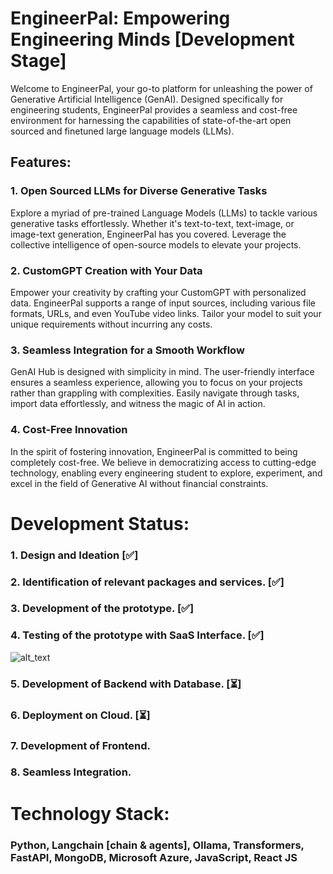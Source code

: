 # EngineerPal: Empowering Engineering Minds [Development Stage]

Welcome to EngineerPal, your go-to platform for unleashing the power of Generative Artificial Intelligence (GenAI). Designed specifically for engineering students, EngineerPal provides a seamless and cost-free environment for harnessing the capabilities of state-of-the-art open sourced and finetuned large language models (LLMs).

## Features:

### 1. **Open Sourced LLMs for Diverse Generative Tasks**

Explore a myriad of pre-trained Language Models (LLMs) to tackle various generative tasks effortlessly. Whether it's text-to-text, text-image, or image-text generation, EngineerPal has you covered. Leverage the collective intelligence of open-source models to elevate your projects.

### 2. **CustomGPT Creation with Your Data**

Empower your creativity by crafting your CustomGPT with personalized data. EngineerPal supports a range of input sources, including various file formats, URLs, and even YouTube video links. Tailor your model to suit your unique requirements without incurring any costs.

### 3. **Seamless Integration for a Smooth Workflow**

GenAI Hub is designed with simplicity in mind. The user-friendly interface ensures a seamless experience, allowing you to focus on your projects rather than grappling with complexities. Easily navigate through tasks, import data effortlessly, and witness the magic of AI in action.

### 4. **Cost-Free Innovation**

In the spirit of fostering innovation, EngineerPal is committed to being completely cost-free. We believe in democratizing access to cutting-edge technology, enabling every engineering student to explore, experiment, and excel in the field of Generative AI without financial constraints.


# Development Status:
### 1. Design and Ideation [✅]
### 2. Identification of relevant packages and services. [✅]
### 3. Development of the prototype. [✅]
### 4. Testing of the prototype with SaaS Interface. [✅]

![alt_text](https://github.com/ahmad-thewhiz/Project-403-EngineerPal/blob/main/images/Screenshot%202024-01-28%20222310.png?raw=true)


### 5. Development of Backend with Database. [⏳] 
### 6. Deployment on Cloud. [⏳]
### 7. Development of Frontend.
### 8. Seamless Integration.


# Technology Stack:
### Python, Langchain [chain & agents], Ollama, Transformers, FastAPI, MongoDB, Microsoft Azure, JavaScript, React JS
